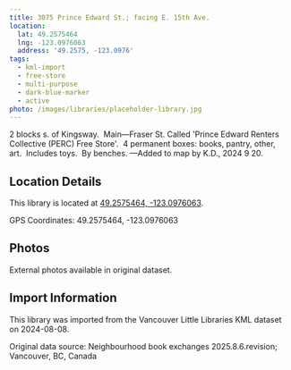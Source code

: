 ```yaml
---
title: 3075 Prince Edward St.; facing E. 15th Ave.
location:
  lat: 49.2575464
  lng: -123.0976063
  address: '49.2575, -123.0976'
tags:
  - kml-import
  - free-store
  - multi-purpose
  - dark-blue-marker
  - active
photo: /images/libraries/placeholder-library.jpg
---
```

2 blocks s. of Kingsway.  Main—Fraser St.
Called 'Prince Edward Renters Collective (PERC) 
Free Store'.  4 permanent boxes: books, pantry, other, art.  Includes toys.  By benches.
—Added to map by K.D., 2024 9 20. 

## Location Details

This library is located at [49.2575464, -123.0976063](https://www.google.com/maps?q=49.2575464,-123.0976063).

GPS Coordinates: 49.2575464, -123.0976063

## Photos

External photos available in original dataset.

## Import Information

This library was imported from the Vancouver Little Libraries KML dataset on 2024-08-08.

Original data source: Neighbourhood book exchanges 2025.8.6.revision; Vancouver, BC, Canada
